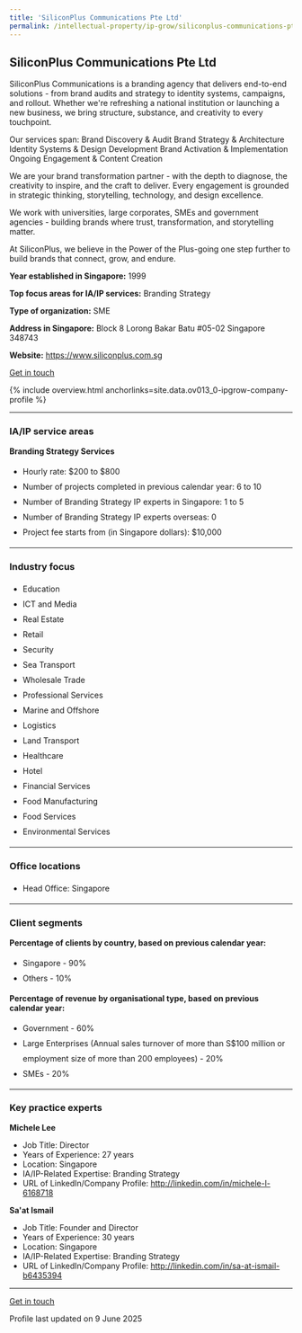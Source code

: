 ```yaml
---
title: 'SiliconPlus Communications Pte Ltd'
permalink: /intellectual-property/ip-grow/siliconplus-communications-pte-ltd/
---
```


## SiliconPlus Communications Pte Ltd

SiliconPlus Communications is a branding agency that delivers end-to-end solutions - from brand audits and strategy to identity systems, campaigns, and rollout. Whether we're refreshing a national institution or launching a new business, we bring structure, substance, and creativity to every touchpoint.

Our services span:
Brand Discovery & Audit
Brand Strategy & Architecture
Identity Systems & Design Development
Brand Activation & Implementation
Ongoing Engagement & Content Creation

We are your brand transformation partner - with the depth to diagnose, the creativity to inspire, and the craft to deliver. Every engagement is grounded in strategic thinking, storytelling, technology, and design excellence.

We work with universities,  large corporates, SMEs and government agencies - building brands where trust, transformation, and storytelling matter.

At SiliconPlus, we believe in the Power of the Plus-going one step further to build brands that connect, grow, and endure.

<b>Year established in Singapore:</b> 1999

<b>Top focus areas for IA/IP services:</b> Branding Strategy

<b>Type of organization:</b> SME

<b>Address in Singapore:</b> Block 8 Lorong Bakar Batu #05-02 Singapore 348743

<b>Website:</b> <a href='https://www.siliconplus.com.sg'>https://www.siliconplus.com.sg</a>

<a class='btn' href='https://form.gov.sg/684102ebce5ae9e9a2425c1a' target='_blank' rel='noopener'>Get in touch</a>

{% include overview.html anchorlinks=site.data.ov013_0-ipgrow-company-profile %}

---
<a name='ip-related-service-areas'></a>
### IA/IP service areas

**Branding Strategy Services**

<ul>
<li style='line-height: 27px; margin: 0px 0px !important'>Hourly rate:  $200 to $800</li>
<li style='line-height: 27px; margin: 0px 0px !important'>Number of projects completed in previous calendar year: 6 to 10</li>
<li style='line-height: 27px; margin: 0px 0px !important'>Number of Branding Strategy IP experts in Singapore: 1 to 5</li>
<li style='line-height: 27px; margin: 0px 0px !important'>Number of Branding Strategy IP experts overseas: 0</li>
<li style='line-height: 27px; margin: 0px 0px !important'>Project fee starts from (in Singapore dollars):  $10,000</li>
</ul>

---
<a name='industry-focus'></a>
### Industry focus

<ul><li style='line-height: 27px; margin: 0px 0px !important'> Education</li><li style='line-height: 27px; margin: 0px 0px !important'>ICT and Media</li><li style='line-height: 27px; margin: 0px 0px !important'>Real Estate</li><li style='line-height: 27px; margin: 0px 0px !important'>Retail</li><li style='line-height: 27px; margin: 0px 0px !important'>Security</li><li style='line-height: 27px; margin: 0px 0px !important'>Sea Transport</li><li style='line-height: 27px; margin: 0px 0px !important'>Wholesale Trade</li><li style='line-height: 27px; margin: 0px 0px !important'>Professional Services</li><li style='line-height: 27px; margin: 0px 0px !important'>Marine and Offshore</li><li style='line-height: 27px; margin: 0px 0px !important'>Logistics</li><li style='line-height: 27px; margin: 0px 0px !important'>Land Transport</li><li style='line-height: 27px; margin: 0px 0px !important'>Healthcare</li><li style='line-height: 27px; margin: 0px 0px !important'>Hotel</li><li style='line-height: 27px; margin: 0px 0px !important'>Financial Services</li><li style='line-height: 27px; margin: 0px 0px !important'>Food Manufacturing</li><li style='line-height: 27px; margin: 0px 0px !important'>Food Services</li><li style='line-height: 27px; margin: 0px 0px !important'>Environmental Services</li></ul>

---
<a name='office-locations'></a>
### Office locations

<ul><li style='line-height: 27px; margin: 0px 0px !important'> Head Office: Singapore</li></ul>

---
<a name='client-segments'></a>
### Client segments

**Percentage of clients by country, based on previous calendar year:**

<ul><li style='line-height: 27px; margin: 0px 0px !important'> Singapore - 90%</li><li style='line-height: 27px; margin: 0px 0px !important'>Others - 10%</li></ul>

**Percentage of revenue by organisational type, based on previous calendar year:**

<ul><li style='line-height: 27px; margin: 0px 0px !important'> Government - 60%</li><li style='line-height: 27px; margin: 0px 0px !important'>Large Enterprises (Annual sales turnover of more than S$100 million or employment size of more than 200 employees) - 20%</li><li style='line-height: 27px; margin: 0px 0px !important'>SMEs - 20%</li></ul>

---
<a name='key-practice-experts'></a>
### Key practice experts

**Michele Lee**

- Job Title: Director
- Years of Experience: 27 years
- Location: Singapore
- IA/IP-Related Expertise: Branding Strategy
- URL of LinkedIn/Company Profile: <a href="http://linkedin.com/in/michele-l-6168718" target="_blank" rel="noopener">http://linkedin.com/in/michele-l-6168718</a>

**Sa'at Ismail**
- Job Title: Founder and Director
- Years of Experience: 30 years
- Location: Singapore
- IA/IP-Related Expertise: Branding Strategy
- URL of LinkedIn/Company Profile: <a href="http://linkedin.com/in/sa-at-ismail-b6435394" target="_blank" rel="noopener">http://linkedin.com/in/sa-at-ismail-b6435394</a>

---
<p>
<a class='btn' href='https://form.gov.sg/684102ebce5ae9e9a2425c1a' target='_blank' rel='noopener'>Get in touch</a>
</p>
Profile last updated on 9 June 2025
